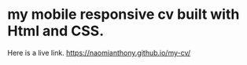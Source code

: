 # my mobile responsive cv built with Html and CSS.
Here is a live link.
https://naomianthony.github.io/my-cv/
